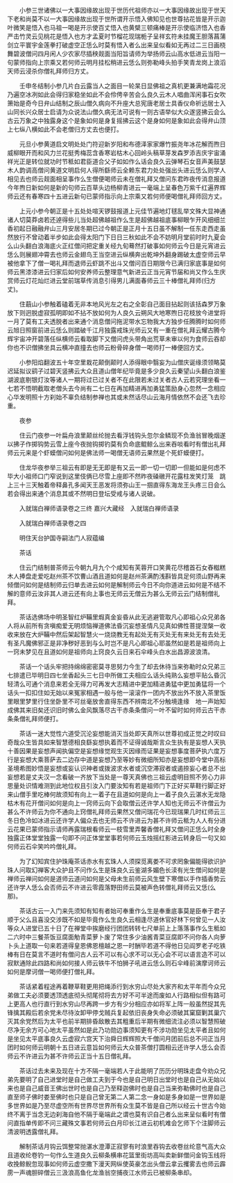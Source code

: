 <!-- { "loadSidebar": true } -->
　　小参三世诸佛以一大事因缘故出现于世历代祖师亦以一大事因缘故出现于世天下老和尚莫不以一大事因缘故出现于世所谓开示悟入佛知见也世尊拈花皆是开示迦叶微笑是悟入也马祖一喝是开示使百丈悟入也黄檗三顿痛棒是开示使临济悟入也香严击竹灵云见桃花是悟入也方才孟夏时节榴花现瑞栀子呈祥玄符未挂魔王胆落菖蒲剑立平寰宇金莲拳打破虚空正恁么时莫有悟入者么出来呈似看如无再过二三日画桡舞碧波僧问四月闲人少农家尽插秧觌面当阳旨请师为举扬师云山高水低进云当阳一句蒙师指向上宗乘又若何师云明月挂松稍进云恁么则弥勒峰头拍手笑青龙岗上浪滔天师云浸杀你僧礼拜师归方丈。

　　壬申冬结制小参几片白云露当人之面目一轮杲日显佛祖之真机更兼满地霜花况乃遍空冰冽如此会得归家稳坐如此不会伶俜辛苦会么良久云木人唱曲浑闲事石女吹箫始是奇今日弁山结制之辰山僧久病向不升座大总宪唐老居士具香仪命祈远居士入山同长兴众居士启请为众说法山僧久病无法可说有一则古语举似大众遂竖拂云会么古云万象之中独露身这个是象如何是身复摇拂云这个是身如何是象如此会得弁山顶上七纵八横如此不会老僧归方丈去也便打。

　　元旦小参黄道启文明处处门符迎新岁阳和布德泽家家爆竹振尧年冰花解而煦日威柳眼开而和风力兰花挺秀梅蕊含香寒岩枯木心回岭头稿草芽发森罗添吉庆宇宙涌祥光正是转位就功时节秪如君臣道合父子如如作么话会良久云弹琴石女音声美鼓瑟木人韵调高僧问黄道文明启何人得所繇师云全赖东君力处处强出头进云恁么则学人相见去也师云觌面相呈事作么生僧便喝师云未在僧礼拜又僧问东君昨夜传消息报道今年煦日新如何是新的句师云百草头边杨柳青进云一毫端上呈春色万紫千红遍界辉师云还有春寒四十五进云新句已蒙师指示向上宗乘又若何师便喝僧礼拜师回方丈。

　　上元小参今朝正是十五处处喧天锣鼓报道上元佳节遍地灯毬乱举文殊大显神通诸人切莫莽卤若还逴得些儿当处超佛越祖作么生是超佛越祖底事柳眼乍开风细细兰香初起日融融弁山三月安居冬期已过今朝正是正月十五日虽不解制一任东走西走虽然放行不曾动着半步如此会得太阳门下日日三秋如此不会不妨明月堂前时时九夏会么山头翻白浪海底火正红僧问把定重关经九旬蓦然打破事如何师云今日是元宵进云恁么则展翅冲霄去也师云金翅鸟王当空进云纵横奔出乾坤外翻身踢破太虚空师云早被他拿下了僧一喝礼拜而退师云虾跳不出斗又僧问百日期限今已满归家底事是如何师云黑漆漆进云归家后如何安养师云整理意气新进云正当元宵节届和尚又作么生庆赏师云灯花灿烂进云堂前瑞草传消息引得男儿满面春师云三十棒僧礼拜师(归方丈)。

　　住蕺山小参触着磕着无非本地风光左之右之全彰自己面目拈起则该括森罗万象放下则迥脱虚寂孤明即如不拈不放如何为人良久云朔风大地寒煦日花枝放今进堂将一月了莫有工夫透脱者出来通个消息僧问拖泥带水忘物我大方独步任腾腾时如何师云旭日照窗前进云恁么则踏破千江月独露戒珠光师云又有一重在僧礼拜云耀古腾今辉宇宙冲开碧落任纵横师云看取脚下又僧问虎头带角出荒草未审以何为食师云吞却你也不识僧拂坐具云横冲直撞去也师云粉骨碎身僧一喝师打一棒便回方丈。

　　小参阳焰翻波五十年空里栽花颠倒颠时人添得眼中翳妄为山僧庆诞缘须领略莫迟延拟议鹞子过碧天竖拂云大众且道山僧年纪毕竟是多少良久云秦望山头翻白浪鉴湖波底剔银灯汝等诸人一期将过已过关者不在此限若未过关者古人云若究理坐看一七若不悟明截取老僧头去今尚有二七日在再加精进再加勇猛策励身心忽然一念相应心华发明照十方刹始不辜负结制参禅也其或未然话尽山云海月情依然不会还飞去珍重。

　　夜参

　　住云门夜参一叶扁舟浪里颠丝纶抛去看浮钱钩头忽尔金鳞现不负渔翁冒晚烟遂以拂子作掷钩势云雪上座今夜抛钩掷钓莫有负命底鲲鲸么出来吞啖看时有僧出礼拜师云元来是个虾蟆僧问如何是佛法师一喝僧无语师云果然是个死虾蟆便打。

　　住龙华夜参举三祖云有即是无无即是有又云一即一切一切即一但能如是何虑不毕大小祖师口门窄说到这里伎俩已尽雪上座即不然昨夜磉礅开花露柱发笑灯笼　跳上三十三天触着帝释鼻孔多闻天王恶发将须弥山王一掴直得东海龙王头疼三日会么若会得出来通个消息其或不然明日登坛受戒与诸人说破。

　　入就瑞白禅师语录卷之三终
嘉兴大藏经　入就瑞白禅师语录


　　入就瑞白禅师语录卷之四

　　明住天台护国寺嗣法门人寂蕴编

　　茶话

　　住云门结制普茶师云今朝九月九个个咸知有芙蓉开口笑黄花尽稽首石女舂糍糕木人捧盘走爱吃赵州茶不饮曹山酒且道如何是赵州茶满酌浅斟皆具足何须山野再来倾僧问如何是结制师云归单去进云如何是解制师云今日不向你道进云如何是不结不解的意师云汝非其人进云还有向上事也无师云无僧云为甚么无师云云门结制僧礼拜。

　　茶话选佛场中明圣智红炉鞴里煆真金妄昏从此无逃避管取凡心即祖心众兄弟各人将从前所有贪嗔痴爱无明烦恼禅道佛法昏沉妄想圣情凡见真如佛性菩提涅槃一收收来放在大炉鞴中然后架起智慧火一烧烧教无有起处无有灭处无有来处无有去处无有圣凡魔佛邪正是非净秽好恶到与么时岂不是凡心即祖心耶虽然如是若是祖师向上一窍未梦见在且道如何是祖师向上窍良久云日来石伞峰头白水出昌源波浪清。

　　茶话一个话头牢把持绵绵密密莫寻思努力今生了却去休待当来弥勒时众兄弟三七排遣已毕明日四七坐香起头三七日中所做工夫相应么话头纯熟么妄想平贴么昏沉轻清么可通个消息来若全无得力可再发大志精进中更加精进勇猛中更加勇猛将一个话头一扣扣住如无始以来冤家相遇一般与他一滚滚作一团内不放出外不放入茶里饭里眼里梦里行住坐卧里不可丝毫放舍直得东西不辨南北不分触境逢缘　地一声始知成佛其来旧矣还识旧时佛么金风飘落尽古干赤条条僧问一叶不留时如何师云古干赤条条僧礼拜师便打。

　　茶话一迷大觉性六道受沉沦妄想能消灭当处即天真所以世尊初成正觉之时叹曰奇哉众生皆具如来智慧德相良繇妄想执着而不证得诚哉斯言众生执有是妄想人天执十善因果是妄想声闻执偏空是妄想缘觉观生灭因缘而证果是妄想事度菩萨执六度万行是妄想大乘菩萨去二边存中道是妄想乃至等妙有微细所知亦是妄想即今堂中高标圣境希图妙悟是妄想或妄认识神者或拨波求水者或沉空滞寂者或遏捺妄心者总不出妄想若是丈夫汉一念看破一齐放下当处是一尊天真佛也三祖云虚明目照不劳心力非思量处识情难测到此地位权且引汝入门要汝知有若是祖师门下正好买草鞋行脚正好来山僧手里吃棒何故须知有向上一着子在且道如何是向上一着子良久云湛水无龙隐枯木有花开僧问如何是向上一窍师云向下会取僧云还许学人知也无师云不许僧云为甚么不许师云为你不通向上窍僧礼拜师云果然又僧问瑞花今已现瑞果几时红师云三冬日色冷如冰进云还许学人偏众去也无师云不许进云为甚不许师云秪为人人有分进云花果已蒙师指示请师再露瑞根看师云一枝雪里弄馨香僧礼拜又僧问正恁么时全身独露正体堂堂独露一句即不问正体堂堂事若何师云玉烛摇红影进云转身后一句又如何师云石伞笑吟吟僧礼拜。

　　为了幻知宾住护珠庵茶话赤水有玄珠人人须探觅离娄不可求罔象偏能得欲识护珠人问取幻禅客大众护且不问作么生是珠良久云鉴湖多媚色长渎有光生僧问如何是禅师云禅问如何是道师云道问如何是父母未生前师云风生壁下寒僧以手作插香势云还许学人恁么会否师云不许进云零霞落野田师云莫被声色转僧礼拜师云又恁(么那)。

　　茶话古云一入门来先须知有知有者始可奉重作么生是奉重底事莫是臣奉于君子顺于父么且喜没交涉既不如是毕竟作么生良久云相逢尽道休官好林下何曾见一人汝等众人进堂已五十日了在禅堂中挨磨经行团团转转七尺单前上上落落事作么生秪如二六时中三餐茶饭豆腐面觔青菜萝卜废了常住多少油酱青菜豆腐即不问你各人向萝卜头上道取一句来若道得皇恩佛恩檀越之恩一时酬毕若道不得他日见阎罗老子吃铁棒有日在莫言不道时有僧问古人云不可以有心求不可以无心会不可以语言造不可以寂默通除此四路和尚如何接人师云铁牛不怕狮子吼进云恁么则石伞峰前演摩诃师云如何是摩诃僧一喝师便打僧礼拜。

　　茶话紧着程途再着鞭草鞋更用把绳添行到水穷山尽处大家齐和太平年而今众兄弟做工夫必须要透顶透底彻头彻尾彻将去方好不可半途而废如人行路相似但有路可上更高人也行直行到水穷山尽再跨一步方有少分相应亦如将军上阵一般虽然捉其先锋擒其殿后若余党未尽待汝卸甲停戈贼兵复起依旧丧身失命必须破其窠窟剿其巢穴灭其余党然后为太平也前半期排昏敌散去其粗重后半期有微细流注必须以智慧照破尽净无余方可心地太平虽然如是此乃功勋边事须知更有不涉功勋坐见太平者且如何是坐见太平底事良久云虚寂六宫天下治舜日辉辉照大千僧问月团前后总不问正当月团时如何师云明朝十五日进云意旨如何师云大众普茶僧打圆相云还许学人恁么会否师云不许进云为甚不许师云正当十五日僧礼拜。

　　茶话过去未来及现在十方不隔一毫端若人于此能明了历历分明珠走盘今劝众兄弟先要明了自己进堂时是自己做工夫到于今也是自己明日出堂时也是自己从无始以来也是自己威音王佛出世时也是自己乃至释迦佛时也是自己当来弥勒佛时也是自己直至师子佛时娄至佛时也只是自己曾无第二人第二念一身如是多身如是一世界如是多世界如是乃至尽虚空所有世界尽世界所有众生莫不皆是自己所以经云十世古今始终不离于当念无边刹海自他不隔于毫端此之谓也莫有识自己者么出来呈似看时有僧问直指单传即不问三藏殊文事若何师云白月印长江进云初机难会乞师下个注脚师云清波明透露僧礼拜。

　　解制茶话月钩云饵整常抛湛水澄潭正寂寥有时浪里吞钩去收卷丝纶意气高大众且道收纶卷钓一句作么生道良久云柳条横串花篮里街坊高叫卖新鲜僧问金钩玉线将收挽鲸鲵忽现事如何师云虚空撒下漫天网纵使英豪怎出头僧云拿云攫雾去也师云霹雳一声魂胆碎僧云三汲浪高鱼化龙渔翁空捕夜江水师云已被柳条串却。

